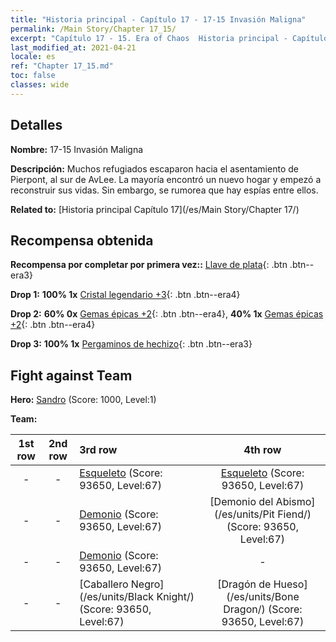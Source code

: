 ```yaml
---
title: "Historia principal - Capítulo 17 - 17-15 Invasión Maligna"
permalink: /Main Story/Chapter 17_15/
excerpt: "Capítulo 17 - 15. Era of Chaos  Historia principal - Capítulo 17_15. 17-15 Invasión Maligna"
last_modified_at: 2021-04-21
locale: es
ref: "Chapter 17_15.md"
toc: false
classes: wide
---
```


## Detalles

 **Nombre:** 17-15 Invasión Maligna

 **Descripción:** Muchos refugiados escaparon hacia el asentamiento de Pierpont, al sur de AvLee. La mayoría encontró un nuevo hogar y empezó a reconstruir sus vidas. Sin embargo, se rumorea que hay espías entre ellos.

 **Related to:** [Historia principal Capítulo 17](/es/Main Story/Chapter 17/)

## Recompensa obtenida

 **Recompensa por completar por primera vez::** [Llave de plata](/es/Items/con_693/){: .btn .btn--era3}

 **Drop 1:** **100% 1x** [Cristal legendario +3](/es/Items/mat_59/){: .btn .btn--era4}

 **Drop 2:** **60% 0x** [Gemas épicas +2](/es/Items/mat_51/){: .btn .btn--era4}, **40% 1x** [Gemas épicas +2](/es/Items/mat_51/){: .btn .btn--era4}

 **Drop 3:** **100% 1x** [Pergaminos de hechizo](/es/Items/con_694/){: .btn .btn--era3}


## Fight against Team
 **Hero:** [Sandro](/es/heroes/Sandro/) (Score: 1000, Level:1)

 **Team:**


  | 1st row | 2nd row | 3rd row | 4th row |
  |:----:|:----:|:----|:----:|
  | - | - | [Esqueleto](/es/units/Skeleton/) (Score: 93650, Level:67)  | [Esqueleto](/es/units/Skeleton/) (Score: 93650, Level:67)  |
  | - | - | [Demonio](/es/units/Demon/) (Score: 93650, Level:67)  | [Demonio del Abismo](/es/units/Pit Fiend/) (Score: 93650, Level:67)  |
  | - | - | [Demonio](/es/units/Demon/) (Score: 93650, Level:67)  | - |
  | - | - | [Caballero Negro](/es/units/Black Knight/) (Score: 93650, Level:67)  | [Dragón de Hueso](/es/units/Bone Dragon/) (Score: 93650, Level:67)  |


